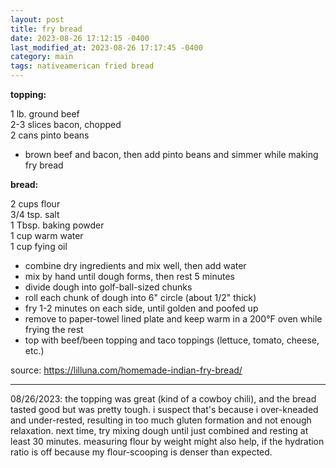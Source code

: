 ```yaml
---
layout: post
title: fry bread
date: 2023-08-26 17:12:15 -0400
last_modified_at: 2023-08-26 17:17:45 -0400
category: main
tags: nativeamerican fried bread
---
```


**topping:**

1 lb. ground beef  
2-3 slices bacon, chopped  
2 cans pinto beans  
* brown beef and bacon, then add pinto beans and simmer while making fry bread

**bread:**

2 cups flour  
3/4 tsp. salt  
1 Tbsp. baking powder  
1 cup warm water  
1 cup fying oil
* combine dry ingredients and mix well, then add water
* mix by hand until dough forms, then rest 5 minutes
* divide dough into golf-ball-sized chunks
* roll each chunk of dough into 6" circle (about 1/2" thick)
* fry 1-2 minutes on each side, until golden and poofed up
* remove to paper-towel lined plate and keep warm in a 200°F oven while frying the rest
* top with beef/been topping and taco toppings (lettuce, tomato, cheese, etc.)

source: <https://lilluna.com/homemade-indian-fry-bread/>

---
08/26/2023: the topping was great (kind of a cowboy chili), and the bread tasted good but was pretty
tough. i suspect that's because i over-kneaded and under-rested, resulting in too much gluten
formation and not enough relaxation. next time, try mixing dough until just combined and resting at
least 30 minutes. measuring flour by weight might also help, if the hydration ratio is off because
my flour-scooping is denser than expected.
